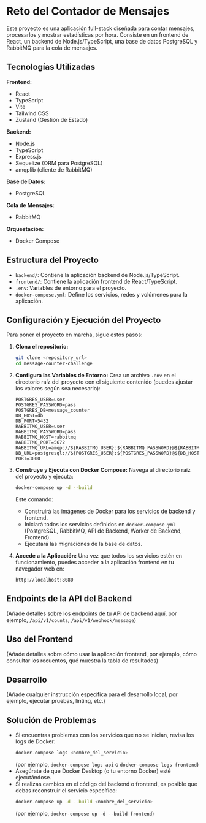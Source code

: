 # Reto del Contador de Mensajes

Este proyecto es una aplicación full-stack diseñada para contar mensajes, procesarlos y mostrar estadísticas por hora. Consiste en un frontend de React, un backend de Node.js/TypeScript, una base de datos PostgreSQL y RabbitMQ para la cola de mensajes.

## Tecnologías Utilizadas

**Frontend:**
- React
- TypeScript
- Vite
- Tailwind CSS
- Zustand (Gestión de Estado)

**Backend:**
- Node.js
- TypeScript
- Express.js
- Sequelize (ORM para PostgreSQL)
- amqplib (cliente de RabbitMQ)

**Base de Datos:**
- PostgreSQL

**Cola de Mensajes:**
- RabbitMQ

**Orquestación:**
- Docker Compose

## Estructura del Proyecto

- `backend/`: Contiene la aplicación backend de Node.js/TypeScript.
- `frontend/`: Contiene la aplicación frontend de React/TypeScript.
- `.env`: Variables de entorno para el proyecto.
- `docker-compose.yml`: Define los servicios, redes y volúmenes para la aplicación.

## Configuración y Ejecución del Proyecto

Para poner el proyecto en marcha, sigue estos pasos:

1.  **Clona el repositorio:**
    ```bash
    git clone <repository_url>
    cd message-counter-challenge
    ```

2.  **Configura las Variables de Entorno:**
    Crea un archivo `.env` en el directorio raíz del proyecto con el siguiente contenido (puedes ajustar los valores según sea necesario):
    ```
    POSTGRES_USER=user
    POSTGRES_PASSWORD=pass
    POSTGRES_DB=message_counter
    DB_HOST=db
    DB_PORT=5432
    RABBITMQ_USER=user
    RABBITMQ_PASSWORD=pass
    RABBITMQ_HOST=rabbitmq
    RABBITMQ_PORT=5672
    RABBITMQ_URL=amqp://${RABBITMQ_USER}:${RABBITMQ_PASSWORD}@${RABBITMQ_HOST}:${RABBITMQ_PORT}
    DB_URL=postgresql://${POSTGRES_USER}:${POSTGRES_PASSWORD}@${DB_HOST}:${DB_PORT}/${POSTGRES_DB}
    PORT=3000
    ```

3.  **Construye y Ejecuta con Docker Compose:**
    Navega al directorio raíz del proyecto y ejecuta:
    ```bash
    docker-compose up -d --build
    ```
    Este comando:
    -   Construirá las imágenes de Docker para los servicios de backend y frontend.
    -   Iniciará todos los servicios definidos en `docker-compose.yml` (PostgreSQL, RabbitMQ, API de Backend, Worker de Backend, Frontend).
    -   Ejecutará las migraciones de la base de datos.

4.  **Accede a la Aplicación:**
    Una vez que todos los servicios estén en funcionamiento, puedes acceder a la aplicación frontend en tu navegador web en:
    ```
    http://localhost:8080
    ```

## Endpoints de la API del Backend

(Añade detalles sobre los endpoints de tu API de backend aquí, por ejemplo, `/api/v1/counts`, `/api/v1/webhook/message`)

## Uso del Frontend

(Añade detalles sobre cómo usar la aplicación frontend, por ejemplo, cómo consultar los recuentos, qué muestra la tabla de resultados)

## Desarrollo

(Añade cualquier instrucción específica para el desarrollo local, por ejemplo, ejecutar pruebas, linting, etc.)

## Solución de Problemas

-   Si encuentras problemas con los servicios que no se inician, revisa los logs de Docker:
    ```bash
    docker-compose logs <nombre_del_servicio>
    ```
    (por ejemplo, `docker-compose logs api` o `docker-compose logs frontend`)
-   Asegúrate de que Docker Desktop (o tu entorno Docker) esté ejecutándose.
-   Si realizas cambios en el código del backend o frontend, es posible que debas reconstruir el servicio específico:
    ```bash
    docker-compose up -d --build <nombre_del_servicio>
    ```
    (por ejemplo, `docker-compose up -d --build frontend`)

